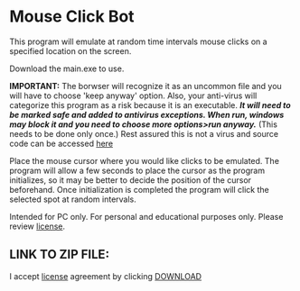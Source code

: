 # __Mouse Click Bot__

This program will emulate at random time intervals mouse clicks on a specified location on the screen. 

Download the main.exe to use. 

**IMPORTANT:** The borwser will recognize it as an uncommon file and you will have to choose 'keep anyway' option. Also, your anti-virus will categorize this program as a risk because it is an executable. ***It will need to be marked safe and added to antivirus exceptions. When run, windows may block it and you need to choose more options>run anyway.*** (This needs to be done only once.) Rest assured this is not a virus and source code can be accessed [here](https://github.com/Imranazeb/MouseBotGUI/blob/master/main.py) 

Place the mouse cursor where you would like clicks to be emulated. The program will allow a few seconds to place the cursor as the program initializes, so it may be better to decide the position of the cursor beforehand. Once initialization is completed the program will click the selected spot at random intervals. 

Intended for PC only. For personal and educational purposes only. Please review [license](https://github.com/Imranazeb/MouseBotGUI/blob/master/LICENSE.md). 

## LINK TO ZIP FILE:

I accept [license](https://github.com/Imranazeb/MouseBotGUI/blob/master/LICENSE.md) agreement by clicking [DOWNLOAD](https://github.com/Imranazeb/MouseBotGUI/releases/download/v1.00/main.exe)
